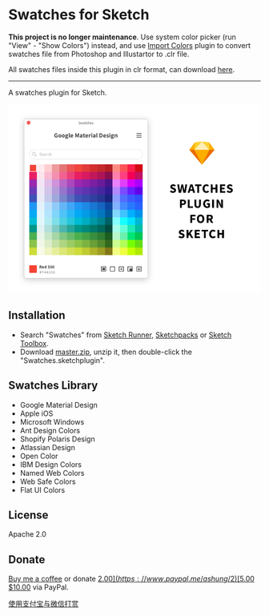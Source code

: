 # Swatches for Sketch

**This project is no longer maintenance**. Use system color picker (run "View" - "Show Colors") instead, and use [Import Colors](https://github.com/Ashung/import-colors-sketch) plugin to convert swatches file from Photoshop and Illustartor to .clr file.

All swatches files inside this plugin in clr format, can download [here](swatches.zip).

----

A swatches plugin for Sketch.

![](Swatches.png)

## Installation

- Search "Swatches" from [Sketch Runner](http://sketchrunner.com/),  [Sketchpacks](https://sketchpacks.com/) or [Sketch Toolbox](http://sketchtoolbox.com/).
- Download [master.zip](https://github.com/Ashung/Sketch_Swatches/archive/master.zip), unzip it, then double-click the "Swatches.sketchplugin".

## Swatches Library

- Google Material Design
- Apple iOS
- Microsoft Windows
- Ant Design Colors
- Shopify Polaris Design
- Atlassian Design
- Open Color
- IBM Design Colors
- Named Web Colors
- Web Safe Colors
- Flat UI Colors

## License

Apache 2.0

## Donate

[Buy me a coffee](https://www.buymeacoffee.com/ashung) or donate [$2.00](https://www.paypal.me/ashung/2)  [$5.00](https://www.paypal.me/ashung/5) [$10.00](https://www.paypal.me/ashung/10)  via PayPal.

[使用支付宝与微信打赏](https://ashung.github.io/donate.html)
